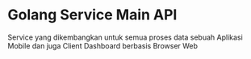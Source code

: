 # Golang Service Main API

Service yang dikembangkan untuk semua proses data sebuah Aplikasi Mobile dan juga Client Dashboard berbasis Browser Web
